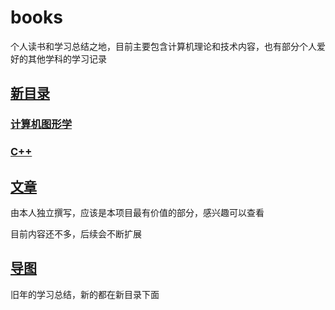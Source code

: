 # books

个人读书和学习总结之地，目前主要包含计算机理论和技术内容，也有部分个人爱好的其他学科的学习记录

## [新目录](new/readme.md)

### [计算机图形学](graphics/readme.md)

### [C++](C++/readme.md)

## [文章](article/readme.md)

由本人独立撰写，应该是本项目最有价值的部分，感兴趣可以查看

目前内容还不多，后续会不断扩展

## [导图](mindmap)

旧年的学习总结，新的都在新目录下面
